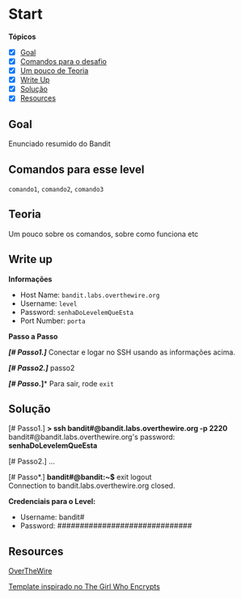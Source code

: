 # Start
**Tópicos**

- [X] [Goal](#goal)
- [X] [Comandos para o desafio](#comandos-para-esse-level)
- [X] [Um pouco de Teoria](#teoria)
- [X] [Write Up](#write-up)
- [X] [Solução](#soluçao)
- [X] [Resources](#resources)

## Goal
Enunciado resumido do Bandit

## Comandos para esse level
`comando1`, `comando2`, `comando3`

## Teoria
Um pouco sobre os comandos, sobre como funciona etc

## Write up
**Informações**
- Host Name: `bandit.labs.overthewire.org`
- Username: `level`
- Password: `senhaDoLevelemQueEsta`
- Port Number: `porta`

**Passo a Passo**

***[# Passo1.]*** Conectar e logar no SSH usando as informações acima.

***[# Passo2.]*** passo2

***[# Passo*.]*** Para sair, rode `exit`

## Solução
<prep>
[# Passo1.] 
<b>> ssh bandit#@bandit.labs.overthewire.org -p 2220</b>
bandit#@bandit.labs.overthewire.org's password: <b>senhaDoLevelemQueEsta</b>

[# Passo2.]
...

[# Passo*.] 
<b>bandit#@bandit:~$</b> exit
logout                                                             
Connection to bandit.labs.overthewire.org closed.
</prep>

**Credenciais para o Level:**
- Username: bandit#
- Password: ##############################

## Resources
[OverTheWire](http_do_overthewire)

[Template inspirado no The Girl Who Encrypts](https://medium.com/@theGirlWhoEncrypts/overthewire-bandit-level-5-level-6-155eda2a35a)

